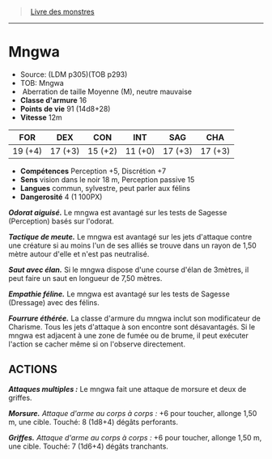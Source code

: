 ﻿> [Livre des monstres](tome_of_beasts_old.md)

---

# Mngwa

- Source: (LDM p305)(TOB p293)
- TOB: Mngwa
-  Aberration de taille Moyenne (M), neutre mauvaise
- **Classe d'armure** 16
- **Points de vie** 91 (14d8+28)
- **Vitesse** 12m

|FOR|DEX|CON|INT|SAG|CHA|
|---|---|---|---|---|---|
|19 (+4)|17 (+3)|15 (+2)|11 (+0)|17 (+3)|17 (+3)|

- **Compétences** Perception +5, Discrétion +7
- **Sens** vision dans le noir 18 m, Perception passive 15
- **Langues** commun, sylvestre, peut parler aux félins
- **Dangerosité** 4 (1 100PX)

**_Odorat aiguisé._** Le mngwa est avantagé sur les tests de Sagesse (Perception) basés sur l'odorat.

**_Tactique de meute._** Le mngwa est avantagé sur les jets d'attaque contre une créature si au moins l'un de ses alliés se trouve dans un rayon de 1,50 mètre autour d'elle et n'est pas neutralisé.

**_Saut avec élan._** Si le mngwa dispose d'une course d'élan de 3mètres, il peut faire un saut en longueur de 7,50 mètres.

**_Empathie féline._** Le mngwa est avantagé sur les tests de Sagesse (Dressage) avec des félins.

**_Fourrure éthérée._** La classe d'armure du mngwa inclut son modificateur de Charisme. Tous les jets d'attaque à son encontre sont désavantagés. Si le mngwa est adjacent à une zone de fumée ou de brume, il peut exécuter l'action se cacher même si on l'observe directement.

## ACTIONS

**_Attaques multiples :_** Le mngwa fait une attaque de morsure et deux de griffes.

**_Morsure._** _Attaque d'arme au corps à corps :_ +6 pour toucher, allonge 1,50 m, une cible. Touché: 8 (1d8+4) dégâts perforants.

**_Griffes._** _Attaque d'arme au corps à corps :_ +6 pour toucher, allonge 1,50 m, une cible. Touché: 7 (1d6+4) dégâts tranchants.

